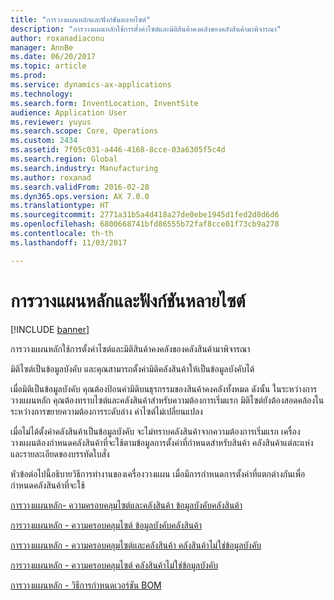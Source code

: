 ```yaml
---
title: "การวางแผนหลักและฟังก์ชันหลายไซต์"
description: "การวางแผนหลักใช้การตั้งค่าไซต์และมิติสินค้าคงคลังของคลังสินค้ามาพิจารณา"
author: roxanadiaconu
manager: AnnBe
ms.date: 06/20/2017
ms.topic: article
ms.prod: 
ms.service: dynamics-ax-applications
ms.technology: 
ms.search.form: InventLocation, InventSite
audience: Application User
ms.reviewer: yuyus
ms.search.scope: Core, Operations
ms.custom: 2434
ms.assetid: 7f05c031-a446-4168-8cce-03a6305f5c4d
ms.search.region: Global
ms.search.industry: Manufacturing
ms.author: roxanad
ms.search.validFrom: 2016-02-28
ms.dyn365.ops.version: AX 7.0.0
ms.translationtype: HT
ms.sourcegitcommit: 2771a31b5a4d418a27de0ebe1945d1fed2d8d6d6
ms.openlocfilehash: 6800668741bfd86555b72faf8cce01f73cb9a278
ms.contentlocale: th-th
ms.lasthandoff: 11/03/2017

---
```


# <a name="master-planning-and-multisite-functionality"></a>การวางแผนหลักและฟังก์ชันหลายไซต์

[!INCLUDE [banner](../includes/banner.md)]

การวางแผนหลักใช้การตั้งค่าไซต์และมิติสินค้าคงคลังของคลังสินค้ามาพิจารณา 

มิติไซต์เป็นข้อมูลบังคับ และคุณสามารถตั้งค่ามิติคลังสินค้าให้เป็นข้อมูลบังคับได้

เมื่อมิติเป็นข้อมูลบังคับ คุณต้องป้อนค่ามิติบนธุรกรรมของสินค้าคงคลังทั้งหมด ดังนั้น ในระหว่างการวางแผนหลัก คุณต้องทราบไซต์และคลังสินค้าสำหรับความต้องการเริ่มแรก มิติไซต์ยังต้องสอดคล้องในระหว่างการขยายความต้องการระดับล่าง ค่าไซต์ไม่เปลี่ยนแปลง

เมื่อไม่ได้ตั้งค่าคลังสินค้าเป็นข้อมูลบังคับ จะไม่ทราบคลังสินค้าจากความต้องการเริ่มแรก เครื่องวางแผนต้องกำหนดคลังสินค้าที่จะใช้ตามข้อมูลการตั้งค่าที่กำหนดสำหรับสินค้า คลังสินค้าแต่ละแห่ง และรายละเอียดของบรรทัดใบสั่ง

หัวข้อต่อไปนี้อธิบายวิธีการทำงานของเครื่องวางแผน เมื่อมีการกำหนดการตั้งค่าที่แตกต่างกันเพื่อกำหนดคลังสินค้าที่จะใช้

[การวางแผนหลัก- ความครอบคลุมไซต์และคลังสินค้า ข้อมูลบังคับคลังสินค้า](master-plan-site-warehouse-coverage-warehouse-mandatory.md)

[การวางแผนหลัก - ความครอบคลุมไซต์ ข้อมูลบังคับคลังสินค้า](master-plan-site-coverage-warehouse-mandatory.md)

[การวางแผนหลัก - ความครอบคลุมไซต์และคลังสินค้า คลังสินค้าไม่ใช่ข้อมูลบังคับ](master-plan-site-warehouse-coverage-warehouse-not-mandatory.md)

[การวางแผนหลัก - ความครอบคลุมไซต์ คลังสินค้าไม่ใช่ข้อมูลบังคับ](master-plan-site-coverage-warehouse-not-mandatory.md)

[การวางแผนหลัก - วิธีการกำหนดเวอร์ชัน BOM](master-plan-bom-version-determined.md)




